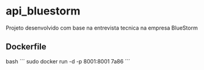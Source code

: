# api_bluestorm

Projeto desenvolvido com base na entrevista tecnica na empresa BlueStorm

## Dockerfile

bash
´´´
sudo docker run -d -p 8001:8001 7a86 
´´´
